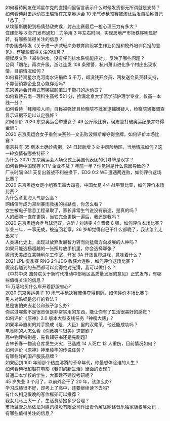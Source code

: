 如何看待网友在鸿星尔克的直播间里留言表示什么时候发货都无所谓就是支持？  
如何看待射击运动员王璐瑶在东京奥运会 10 米气步枪预赛被淘汰后发自拍称自己「怂了」?  
从埃蒙斯脱靶到杨倩劲敌失误，射击比赛最后一枪心理压力有多大？  
住建部等 8 部门发布通知：力争用 3 年左右时间，实现房地产市场秩序明显好转，有哪些值得关注的信息？  
中办国办印发《关于进一步减轻义务教育阶段学生作业负担和校外培训负担的意见》，有哪些值得关注的信息？  
德媒发文称「郑州洪水，没有任何排水系统能应对」，反映了哪些问题？  
台风「烟花」再次升级，浙江连发 108 条预警，杭州萧山进化多个村庄出现水情，目前情况如何？  
如何看待鸿星尔克河南水灾捐款 5 千万，却没钱开会员，网友送会员买鞋支持，不靠营销靠企业良心能存活吗?  
东京奥运会开幕式有哪些颜值过于能打的运动员？  
如何看待云南一理科生高考 521 分，捡漏北京大学医学部护理学专业，仅高一本线一分？  
如何看待「拜拜啦人间」自称被强奸且检察院不批准逮捕嫌疑人，检察院通报调查显示证据不足以认定强奸？  
如何评价 2020 东京奥运会举重女子 49 公斤级比赛，侯志慧打破奥运纪录并夺得金牌？  
2020 东京奥运会女子重剑决赛孙一文击败波佩斯库夺得金牌，如何评价本场比赛？  
南京共有 35 例本土确诊病例，24 日起新增 3 处中风险地区，当地情况如何？这一轮疫情有哪些特征？  
为什么 2020 东京奥运会入场仪式上英国代表团的引导牌是汉字？  
如何看待中国现存 KTV 企业不及 7 年前一半？你觉得是什么原因导致的？  
厂长时隔 841 天复出首战不利被换下，EDG 0:2 WE 遭遇两连败，如何评价这场比赛？  
2020 东京奥运女足小组赛王霜大四喜，中国女足 4:4 战平赞比亚，如何评价本场比赛？  
为什么章北海人气那么高？  
网络信号成为郑州暴雨救援的拦路虎，你怎么看？  
女生被电子信息工程录取了，家长非常生气说没有前途，是真的吗？  
人的细胞一直在更换，当它完全更换一遍后，我还是我吗？  
2020 东京奥运会乒乓球混双，许昕 / 刘诗雯 4:1 晋级 8 强，如何评价本场比赛？  
毕业三年，一事无成，被迫回老家，26 岁却觉得自己干什么都晚了，我该怎么走出来？  
人类进化史上，出现过放弃发展智力转而向猛兽方向发展的人种吗？  
如果只能选杨超越的一张照片放手机里，你会选择哪张？  
腾讯天美成立蒙特利尔工作室，开发 3A 开放世界游戏，意味着什么？  
2021 LPL 夏季赛 RNG 2:1 JDG 收获六连胜，如何评价这场比赛？  
假设我碰到的东西都可以变得绝对光滑，我可以做什么？  
《中共中央 国务院关于新时代推动中部地区高质量发展的意见》正式发布，有哪些值得关注的信息？  
15 万落地买什么车开着舒服省心?  
2020 东京奥运男子 10 米气手枪决赛庞伟夺得铜牌，如何评价本场比赛？  
男人对婚姻是怎样的看法？  
总是害怕失去老公和孩子怎么办?  
你买过哪些不是很贵但是非常实用的东西，能让你有了生活很美好的感觉？  
如何评价《原神》2.0 版本大型支线任务「神樱大祓」?  
如果半泽直树的对手换成《是，大臣》里的汉弗莱，他还能成功吗？  
电竞圈的人怎么看《你微笑时很美》这部剧？  
高中物理特别差，先看辅导书还是先刷题?  
吉林长春一物流仓库发生火灾，已造成 14 人死亡 12 人重伤，目前情况如何？  
如何评价《原神》神里绫华的传说任务？  
有哪些好的国产服装品牌？  
如果回到 100 年前那个热血沸腾的革命年代，你最想体验谁的人生？  
如何看待杨超越在电影《我们的新生活》里面的表现？  
普通二本学校的学生，大家建不建议考研呢？  
45 岁失业 3 个月了，以前外企干了 20 年，该怎么办?  
学习成绩很不好，却考上了高中，还要继续读下去吗?  
有什么相见恨晚的写作框架可以推荐？  
我女儿马上大一了，生活费给她多少合理？  
市场监管总局依法对腾讯控股有限公司作出责令解除网络音乐独家版权等处罚 ，有哪些值得关注的信息？  
